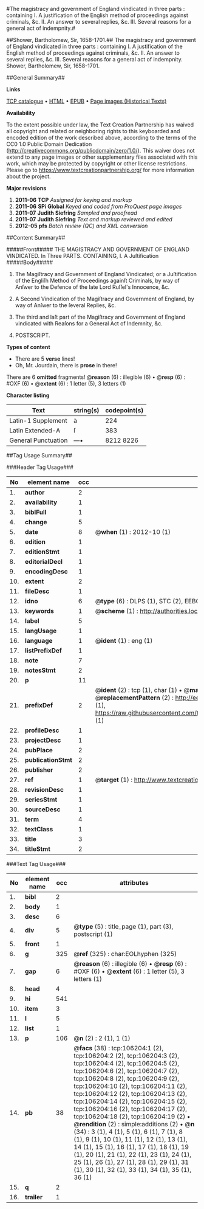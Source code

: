 #The magistracy and government of England vindicated in three parts : containing I. A justification of the English method of proceedings against criminals, &c. II. An answer to several replies, &c. III. Several reasons for a general act of indempnity.#

##Shower, Bartholomew, Sir, 1658-1701.##
The magistracy and government of England vindicated in three parts : containing I. A justification of the English method of proceedings against criminals, &c. II. An answer to several replies, &c. III. Several reasons for a general act of indempnity.
Shower, Bartholomew, Sir, 1658-1701.

##General Summary##

**Links**

[TCP catalogue](http://www.ota.ox.ac.uk/tcp/)  • 
[HTML](http://tei.it.ox.ac.uk/tcp/Texts-HTML/free/A60/A60121.html)  • 
[EPUB](http://tei.it.ox.ac.uk/tcp/Texts-EPUB/free/A60/A60121.epub) • 
[Page images (Historical Texts)](https://historicaltexts.jisc.ac.uk/eebo-17200992e)

**Availability**

To the extent possible under law, the Text Creation Partnership has waived all copyright and related or neighboring rights to this keyboarded and encoded edition of the work described above, according to the terms of the CC0 1.0 Public Domain Dedication (http://creativecommons.org/publicdomain/zero/1.0/). This waiver does not extend to any page images or other supplementary files associated with this work, which may be protected by copyright or other license restrictions. Please go to https://www.textcreationpartnership.org/ for more information about the project.

**Major revisions**

1. __2011-06__ __TCP__ *Assigned for keying and markup*
1. __2011-06__ __SPi Global__ *Keyed and coded from ProQuest page images*
1. __2011-07__ __Judith Siefring__ *Sampled and proofread*
1. __2011-07__ __Judith Siefring__ *Text and markup reviewed and edited*
1. __2012-05__ __pfs__ *Batch review (QC) and XML conversion*

##Content Summary##

#####Front#####
THE MAGISTRACY AND GOVERNMENT OF ENGLAND VINDICATED. In Three PARTS. CONTAINING,
I. A Juſtification 
#####Body#####

1. The Magiſtracy and Government of England Vindicated; or a Juſtification of the Engliſh Method of Proceedings againſt Criminals, by way of Anſwer to the Defence of the late Lord Ruſſel's Innocence, &c.

1. A Second Vindication of the Magiſtracy and Government of England, by way of Anſwer to the ſeveral Replies, &c.

1. The third and laſt part of the Magiſtracy and Government of England vindicated with Reaſons for a General Act of Indemnity, &c.

1. POSTSCRIPT.

**Types of content**

  * There are 5 **verse** lines!
  * Oh, Mr. Jourdain, there is **prose** in there!

There are 6 **omitted** fragments! 
 @__reason__ (6) : illegible (6)  •  @__resp__ (6) : #OXF (6)  •  @__extent__ (6) : 1 letter (5), 3 letters (1)

**Character listing**


|Text|string(s)|codepoint(s)|
|---|---|---|
|Latin-1 Supplement|à|224|
|Latin Extended-A|ſ|383|
|General Punctuation|—•|8212 8226|

##Tag Usage Summary##

###Header Tag Usage###

|No|element name|occ|attributes|
|---|---|---|---|
|1.|__author__|2||
|2.|__availability__|1||
|3.|__biblFull__|1||
|4.|__change__|5||
|5.|__date__|8| @__when__ (1) : 2012-10 (1)|
|6.|__edition__|1||
|7.|__editionStmt__|1||
|8.|__editorialDecl__|1||
|9.|__encodingDesc__|1||
|10.|__extent__|2||
|11.|__fileDesc__|1||
|12.|__idno__|6| @__type__ (6) : DLPS (1), STC (2), EEBO-CITATION (1), OCLC (1), VID (1)|
|13.|__keywords__|1| @__scheme__ (1) : http://authorities.loc.gov/ (1)|
|14.|__label__|5||
|15.|__langUsage__|1||
|16.|__language__|1| @__ident__ (1) : eng (1)|
|17.|__listPrefixDef__|1||
|18.|__note__|7||
|19.|__notesStmt__|2||
|20.|__p__|11||
|21.|__prefixDef__|2| @__ident__ (2) : tcp (1), char (1)  •  @__matchPattern__ (2) : ([0-9\-]+):([0-9IVX]+) (1), (.+) (1)  •  @__replacementPattern__ (2) : http://eebo.chadwyck.com/downloadtiff?vid=$1&page=$2 (1), https://raw.githubusercontent.com/textcreationpartnership/Texts/master/tcpchars.xml#$1 (1)|
|22.|__profileDesc__|1||
|23.|__projectDesc__|1||
|24.|__pubPlace__|2||
|25.|__publicationStmt__|2||
|26.|__publisher__|2||
|27.|__ref__|1| @__target__ (1) : http://www.textcreationpartnership.org/docs/. (1)|
|28.|__revisionDesc__|1||
|29.|__seriesStmt__|1||
|30.|__sourceDesc__|1||
|31.|__term__|4||
|32.|__textClass__|1||
|33.|__title__|3||
|34.|__titleStmt__|2||


###Text Tag Usage###

|No|element name|occ|attributes|
|---|---|---|---|
|1.|__bibl__|2||
|2.|__body__|1||
|3.|__desc__|6||
|4.|__div__|5| @__type__ (5) : title_page (1), part (3), postscript (1)|
|5.|__front__|1||
|6.|__g__|325| @__ref__ (325) : char:EOLhyphen (325)|
|7.|__gap__|6| @__reason__ (6) : illegible (6)  •  @__resp__ (6) : #OXF (6)  •  @__extent__ (6) : 1 letter (5), 3 letters (1)|
|8.|__head__|4||
|9.|__hi__|541||
|10.|__item__|3||
|11.|__l__|5||
|12.|__list__|1||
|13.|__p__|106| @__n__ (2) : 2 (1), 1 (1)|
|14.|__pb__|38| @__facs__ (38) : tcp:106204:1 (2), tcp:106204:2 (2), tcp:106204:3 (2), tcp:106204:4 (2), tcp:106204:5 (2), tcp:106204:6 (2), tcp:106204:7 (2), tcp:106204:8 (2), tcp:106204:9 (2), tcp:106204:10 (2), tcp:106204:11 (2), tcp:106204:12 (2), tcp:106204:13 (2), tcp:106204:14 (2), tcp:106204:15 (2), tcp:106204:16 (2), tcp:106204:17 (2), tcp:106204:18 (2), tcp:106204:19 (2)  •  @__rendition__ (2) : simple:additions (2)  •  @__n__ (34) : 3 (1), 4 (1), 5 (1), 6 (1), 7 (1), 8 (1), 9 (1), 10 (1), 11 (1), 12 (1), 13 (1), 14 (1), 15 (1), 16 (1), 17 (1), 18 (1), 19 (1), 20 (1), 21 (1), 22 (1), 23 (1), 24 (1), 25 (1), 26 (1), 27 (1), 28 (1), 29 (1), 31 (1), 30 (1), 32 (1), 33 (1), 34 (1), 35 (1), 36 (1)|
|15.|__q__|2||
|16.|__trailer__|1||
